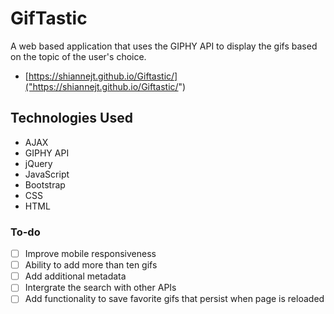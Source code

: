 # GifTastic

A web based application that uses the GIPHY API to display the gifs based on the topic of the user's choice.

- [https://shiannejt.github.io/Giftastic/]("https://shiannejt.github.io/Giftastic/")

## Technologies Used

- AJAX
- GIPHY API
- jQuery
- JavaScript
- Bootstrap
- CSS
- HTML

### To-do

- [ ] Improve mobile responsiveness
- [ ] Ability to add more than ten gifs
- [ ] Add additional metadata
- [ ] Intergrate the search with other APIs
- [ ] Add functionality to save favorite gifs that persist when page is reloaded

